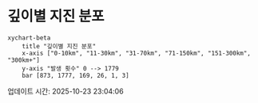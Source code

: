 # 깊이별 지진 분포

```mermaid
xychart-beta
    title "깊이별 지진 분포"
    x-axis ["0-10km", "11-30km", "31-70km", "71-150km", "151-300km", "300km+"]
    y-axis "발생 횟수" 0 --> 1779
    bar [873, 1777, 169, 26, 1, 3]
```

업데이트 시간: 2025-10-23 23:04:06

